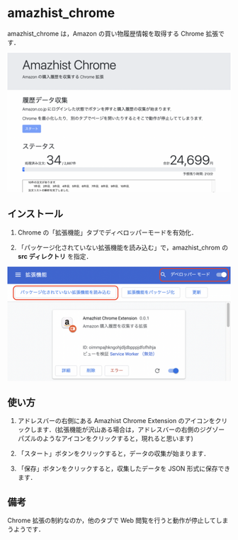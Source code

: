 # amazhist_chrome

amazhist_chrome は，Amazon の買い物履歴情報を取得する Chrome 拡張です．

![スクリーンショット](img/screenshot.png)

## インストール

1. Chrome の「拡張機能」タブでディベロッパーモードを有効化．

2. 「パッケージ化されていない拡張機能を読み込む」で，amazhist_chrom の **src ディレクトリ** を指定．

![スクリーンショット](img/usage_1.png)

## 使い方

1. アドレスバーの右側にある Amazhist Chrome Extension のアイコンをクリックします．(拡張機能が沢山ある場合は，アドレスバーの右側のジグゾーパズルのようなアイコンをクリックすると，現れると思います)

2. 「スタート」ボタンをクリックすると，データの収集が始まります．

3. 「保存」ボタンをクリックすると，収集したデータを JSON 形式に保存できます．

## 備考

Chrome 拡張の制約なのか，他のタブで Web 閲覧を行うと動作が停止してしまうようです．
